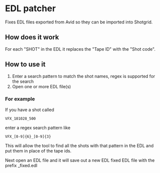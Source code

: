 # EDL patcher

Fixes EDL files exported from Avid so they can be imported into Shotgrid.

## How does it work
For each "SHOT" in the EDL it replaces the "Tape ID" with the "Shot code".

## How to use it
1. Enter a search pattern to match the shot names, regex is supported for the search
2. Open one or more EDL file(s)

### For example

If you have a shot called 

`VFX_101028_500`

enter a regex search pattern like 

`VFX_[0-9]{6}_[0-9]{3}`

This will allow the tool to find all the shots with that pattern in the EDL and put them in place of the tape ids.

Next open an EDL file and it will save out a new EDL fixed EDL file with the prefix _fixed.edl